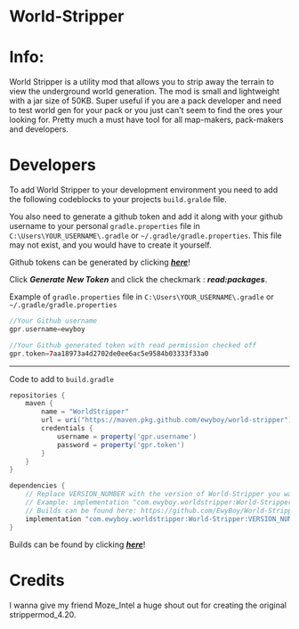 # World-Stripper

# Info:
World Stripper is a utility mod that allows you to strip away the terrain to view the underground world generation. The mod is small and lightweight with a jar size of 50KB. Super useful if you are a pack developer and need to test world gen for your pack or you just can't seem to find the ores your looking for. Pretty much a must have tool for all map-makers, pack-makers and developers.

# Developers
To add World Stripper to your development environment you need to add the following codeblocks to your projects `build.gralde` file.  

You also need to generate a github token and add it along with your github username to your personal `gradle.properties` file in `C:\Users\YOUR_USERNAME\.gradle` or `~/.gradle/gradle.properties`.
This file may not exist, and you would have to create it yourself.

Github tokens can be generated by clicking **_[here](https://github.com/settings/tokens)_**!  

Click **_Generate New Token_** and click the checkmark : **_read:packages_**.

Example of `gradle.properties` file in `C:\Users\YOUR_USERNAME\.gradle` or `~/.gradle/gradle.properties`
```groovy
//Your Github username 
gpr.username=ewyboy

//Your Github generated token with read permission checked off
gpr.token=7aa18973a4d2702de0ee6ac5e9584b03333f33a0
```
-----------------------------------
Code to add to `build.gradle`
```groovy
repositories {
    maven {
        name = "WorldStripper"
        url = uri("https://maven.pkg.github.com/ewyboy/world-stripper")
        credentials {
            username = property('gpr.username')
            password = property('gpr.token')
        }
    }
}

```
```groovy
dependencies {
    // Replace VERSION_NUMBER with the version of World-Stripper you want
    // Example: implementation "com.ewyboy.worldstripper:World-Stripper:1.16.3-1.7.2"
    // Builds can be found here: https://github.com/EwyBoy/World-Stripper/packages
    implementation "com.ewyboy.worldstripper:World-Stripper:VERSION_NUMBER"
}
```

Builds can be found by clicking **_[here](https://github.com/EwyBoy/World-Stripper/packages)_**! 

# Credits
I wanna give my friend Moze_Intel a huge shout out for creating the original strippermod_4.20.

